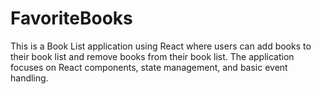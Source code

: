 # FavoriteBooks

This is a Book List application using React where users can add books to their book list and remove books from their book list. The application focuses on React components, state management, and basic event handling.

